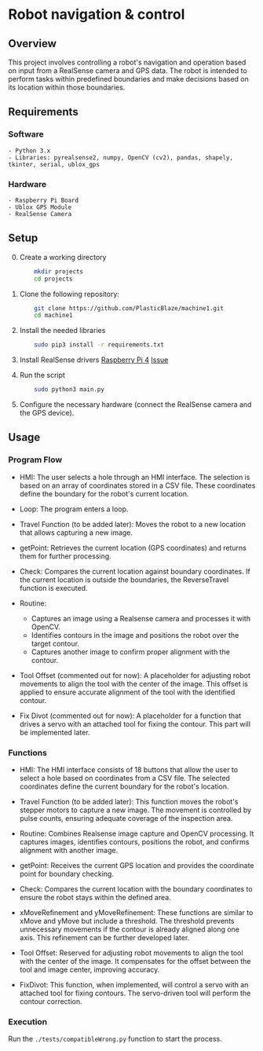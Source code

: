 # Robot navigation & control

## Overview

This project involves controlling a robot's navigation and operation based on input from a RealSense camera and GPS data. The robot is intended to perform tasks within predefined boundaries and make decisions based on its location within those boundaries.

## Requirements

### Software

    - Python 3.x
    - Libraries: pyrealsense2, numpy, OpenCV (cv2), pandas, shapely, tkinter, serial, ublox_gps

### Hardware

    - Raspberry Pi Board
    - Ublox GPS Module
    - RealSense Camera

## Setup

0. Create a working directory

    ```bash
        mkdir projects
        cd projects
    ```

1. Clone the following repository:

    ```bash
        git clone https://github.com/PlasticBlaze/machine1.git
        cd machine1
    ```

2. Install the needed libraries
    
    ```bash
        sudo pip3 install -r requirements.txt
    ```

3. Install RealSense drivers
   [Raspberry Pi 4](https://github.com/datasith/Ai_Demos_RPi/wiki/Raspberry-Pi-4-and-Intel-RealSense-D435)
   [Issue](https://github.com/IntelRealSense/librealsense/issues/10033)

4. Run the script

    ```bash
        sudo python3 main.py
    ```

5. Configure the necessary hardware (connect the RealSense camera and the GPS device).

## Usage

### Program Flow

- HMI: The user selects a hole through an HMI interface. The selection is based on an array of coordinates stored in a CSV file. These coordinates define the boundary for the robot's current location.

- Loop: The program enters a loop.

- Travel Function (to be added later): Moves the robot to a new location that allows capturing a new image.

- getPoint: Retrieves the current location (GPS coordinates) and returns them for further processing.

- Check: Compares the current location against boundary coordinates. If the current location is outside the boundaries, the ReverseTravel function is executed.

- Routine:
  - Captures an image using a Realsense camera and processes it with OpenCV.
  - Identifies contours in the image and positions the robot over the target contour. 
  - Captures another image to confirm proper alignment with the contour.

- Tool Offset (commented out for now): A placeholder for adjusting robot movements to align the tool with the center of the image. This offset is applied to ensure accurate alignment of the tool with the identified contour.

- Fix Divot (commented out for now): A placeholder for a function that drives a servo with an attached tool for fixing the contour. This part will be implemented later.

### Functions

- HMI: The HMI interface consists of 18 buttons that allow the user to select a hole based on coordinates from a CSV file. The selected coordinates define the current boundary for the robot's location.

- Travel Function (to be added later): This function moves the robot's stepper motors to capture a new image. The movement is controlled by pulse counts, ensuring adequate coverage of the inspection area.

- Routine: Combines Realsense image capture and OpenCV processing. It captures images, identifies contours, positions the robot, and confirms alignment with another image.

- getPoint: Receives the current GPS location and provides the coordinate point for boundary checking.

- Check: Compares the current location with the boundary coordinates to ensure the robot stays within the defined area.

- xMoveRefinement and yMoveRefinement: These functions are similar to xMove and yMove but include a threshold. The threshold prevents unnecessary movements if the contour is already aligned along one axis. This refinement can be further developed later.

- Tool Offset: Reserved for adjusting robot movements to align the tool with the center of the image. It compensates for the offset between the tool and image center, improving accuracy.

- FixDivot: This function, when implemented, will control a servo with an attached tool for fixing contours. The servo-driven tool will perform the contour correction.

### Execution

Run the `./tests/compatibleWrong.py` function to start the process.

<!---
comments syntax

### machine1

I think the combinedWrong.py is the latest where I began putting everything together so I would work from that. 

From a program flow perspective, please break code into functions that make sense if needed. If the 'routine' function includes to much code, just break it into multiple functions if needed. I was building one part at a time so it might seem really confusing. Sorry about that.

***********************************************************
Program Flow 

HMI - Let user make selection for the hole

loop >

Travel function - Moves robot to new location

getPoint - gets current location

check - current location checked against boundary coordinates - if not, run ReverseTravel function

routine - takes image and finds contour to fix - currently this immediately sends step counts to arduino. Re-take image to confirm we centered the imager to the found contour, if not/ move again until it is.

tool offset - just leave this commented out for now in the overall program and I will add later

fix divot - fixes contour, just leave this commented out for now in the overall program and I will add later

< loop

***********************************************************



Functions 
(HMI): The current HMI is just 18 buttons right now, that should reference a csv file somewhere on the documents that contains an array of coordinates. The array of coordinates should be stored so that throughout the program running, it can be referenced as a boundary to the current location of the robot.

(Travel): I will add this later just leave it commented out please. I need a new function called travel that will move all 4 stepper motors far enough to get a new image. For example, if the image frame is 3 feet in height, the pulse count will be enough to travel greater than 3 feet so that a new area is being inspected. I can add the number of pulses later but it should be similar to the current comms() function. the serial write variables will just be fixed amounts. there might be multiple travel commands such as the routine one then an error handling one for when the current position is outside of the boundaries (ReverseTravel?)

(Routine): Runs realsense capture and OpenCV portion. After we take the first image and it finds a contour and moves the robot over top of it, I want it to take another image to confirm we centered the contour to the imager.

(getPoint): this function recieves current GPS location and needs to return the current coordinate point to be checked against the boundary

(check): checks current location

*(xMoveRefinement and yMoveRefinement): Same as (xMove and yMove) but has a threshold. Maybe the threshold should also be set on the initial movements too so that if the divot is aligned on either of the axis, it won’t try to move. ***We can work on this later***

*(Tool Offset): This is because the movements are intended to align the divot with the center of the image taken. The divot fixing tool obviously cannot be in the center of the image so I imagined it offset some distance that the bot will need to travel in order to actually align the divot and tool. ***We can work on this later***

*(FixDivot): This function will be driving the servo with tool attached. ***I can work on this later***

--->